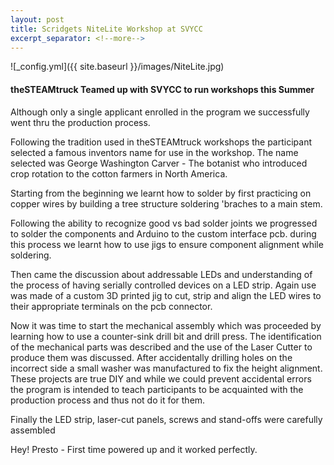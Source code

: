 ```yaml
---
layout: post
title: Scridgets NiteLite Workshop at SVYCC  
excerpt_separator: <!--more-->
---
```


![_config.yml]({{ site.baseurl }}/images/NiteLite.jpg)

#### theSTEAMtruck Teamed up with SVYCC to run workshops this Summer

Although only a single applicant enrolled in the program we successfully went thru the production process.

Following the tradition used in theSTEAMtruck workshops the participant selected a famous inventors name for use in the workshop.
The name selected was George Washington Carver - The botanist who introduced crop rotation to the cotton farmers in North America.

Starting from the beginning we learnt how to solder by first practicing on copper wires by building a tree structure soldering 'braches to a main stem.

Following the ability to recognize good vs bad solder joints we progressed to solder the components and Arduino to the custom interface pcb.
during this process we learnt how to use jigs to ensure component alignment while soldering.

Then came the discussion about addressable LEDs and understanding of the process of having serially controlled devices on a LED strip.
Again use was made of a custom 3D printed jig to cut, strip and align the LED wires to their appropriate terminals on the pcb connector.

Now it was time to start the mechanical assembly which was proceeded by learning how to use a counter-sink drill bit and drill press.
The identification of the mechanical parts was described and the use of the Laser Cutter to produce them was discussed.
After accidentally drilling holes on the incorrect side a small washer was manufactured to fix the height alignment.
These projects are true DIY and while we could prevent accidental errors the program is intended to teach participants to be acquainted with the production process and thus not do it for them.

Finally the LED strip, laser-cut panels, screws and stand-offs were carefully assembled

Hey! Presto - First time powered up and it worked perfectly.




